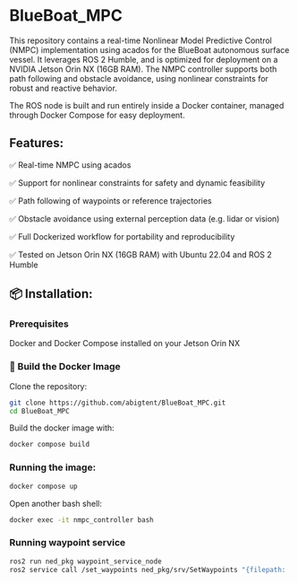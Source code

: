 # **BlueBoat_MPC**
This repository contains a real-time Nonlinear Model Predictive Control (NMPC) implementation using acados for the BlueBoat autonomous surface vessel. It leverages ROS 2 Humble, and is optimized for deployment on a NVIDIA Jetson Orin NX (16GB RAM). The NMPC controller supports both path following and obstacle avoidance, using nonlinear constraints for robust and reactive behavior.

The ROS node is built and run entirely inside a Docker container, managed through Docker Compose for easy deployment.

## Features:

✅ Real-time NMPC using acados

✅ Support for nonlinear constraints for safety and dynamic feasibility

✅ Path following of waypoints or reference trajectories

✅ Obstacle avoidance using external perception data (e.g. lidar or vision)

✅ Full Dockerized workflow for portability and reproducibility

✅ Tested on Jetson Orin NX (16GB RAM) with Ubuntu 22.04 and ROS 2 Humble

## 📦 Installation: 

### Prerequisites

Docker and Docker Compose installed on your Jetson Orin NX

### 🔧 Build the Docker Image

Clone the repository:
```bash
git clone https://github.com/abigtent/BlueBoat_MPC.git
cd BlueBoat_MPC
```

Build the docker image with:
```bash
docker compose build
```

### Running the image:
```bash
docker compose up
```

Open another bash shell:
```bash
docker exec -it nmpc_controller bash
```

### Running waypoint service
```bash
ros2 run ned_pkg waypoint_service_node
ros2 service call /set_waypoints ned_pkg/srv/SetWaypoints "{filepath: '/src/ned_pkg/data/waypoints.csv'}"
```

